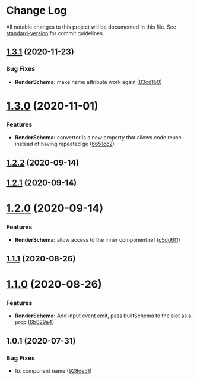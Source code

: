 # Change Log

All notable changes to this project will be documented in this file. See [standard-version](https://github.com/conventional-changelog/standard-version) for commit guidelines.

## [1.3.1](https://github.com/simplitech/vue-render-schema/compare/v1.3.0...v1.3.1) (2020-11-23)


### Bug Fixes

* **RenderSchema:** make name attribute work again ([83cd150](https://github.com/simplitech/vue-render-schema/commit/83cd150))



# [1.3.0](https://github.com/simplitech/vue-render-schema/compare/v1.2.2...v1.3.0) (2020-11-01)


### Features

* **RenderSchema:** converter is a new property that allows code reuse instead of having repeated ge ([6651cc2](https://github.com/simplitech/vue-render-schema/commit/6651cc2))



## [1.2.2](https://github.com/simplitech/vue-render-schema/compare/v1.2.1...v1.2.2) (2020-09-14)



## [1.2.1](https://github.com/simplitech/vue-render-schema/compare/v1.2.0...v1.2.1) (2020-09-14)



# [1.2.0](https://github.com/simplitech/vue-render-schema/compare/v1.1.1...v1.2.0) (2020-09-14)


### Features

* **RenderSchema:** allow access to the inner component ref ([c5dd6f1](https://github.com/simplitech/vue-render-schema/commit/c5dd6f1))



## [1.1.1](https://github.com/simplitech/vue-render-schema/compare/v1.1.0...v1.1.1) (2020-08-26)



# [1.1.0](https://github.com/simplitech/vue-render-schema/compare/v1.0.1...v1.1.0) (2020-08-26)


### Features

* **RenderSchema:** Add input event emit, pass builtSchema to the slot as a prop ([6b029a4](https://github.com/simplitech/vue-render-schema/commit/6b029a4))



## 1.0.1 (2020-07-31)


### Bug Fixes

* fix component name ([928de51](https://github.com/simplitech/vue-render-schema/commit/928de51))

